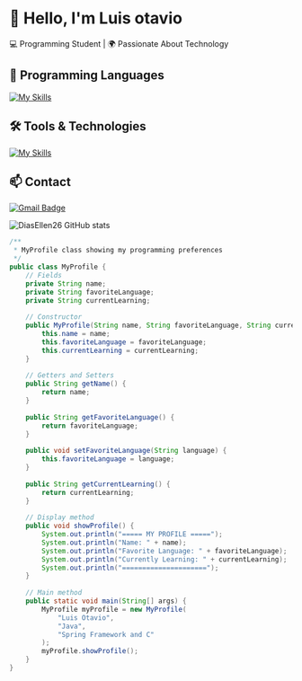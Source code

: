 # 👋 Hello, I'm Luis otavio

💻 Programming Student | 🌍 Passionate About Technology  

## 🚀 Programming Languages  
[![My Skills](https://skillicons.dev/icons?i=java,python,javascript,c)](https://skillicons.dev)  

## 🛠️ Tools & Technologies  
[![My Skills](https://skillicons.dev/icons?i=vscode,mysql,bootstrap,git,github)](https://skillicons.dev)  

## 📫 Contact  

[![Gmail Badge](https://img.shields.io/badge/-YourEmail-006bed?style=flat-square&logo=Gmail&logoColor=white&link=mailto:YourEmail)](mailto:YourEmail)  


![DiasEllen26 GitHub stats](https://github-readme-stats.vercel.app/api?username=LuisOtavio13&show_icons=true&theme=radical)  

```java
/**
 * MyProfile class showing my programming preferences
 */
public class MyProfile {
    // Fields
    private String name;
    private String favoriteLanguage;
    private String currentLearning;
    
    // Constructor
    public MyProfile(String name, String favoriteLanguage, String currentLearning) {
        this.name = name;
        this.favoriteLanguage = favoriteLanguage;
        this.currentLearning = currentLearning;
    }
    
    // Getters and Setters
    public String getName() {
        return name;
    }
    
    public String getFavoriteLanguage() {
        return favoriteLanguage;
    }
    
    public void setFavoriteLanguage(String language) {
        this.favoriteLanguage = language;
    }
    
    public String getCurrentLearning() {
        return currentLearning;
    }
    
    // Display method
    public void showProfile() {
        System.out.println("===== MY PROFILE =====");
        System.out.println("Name: " + name);
        System.out.println("Favorite Language: " + favoriteLanguage);
        System.out.println("Currently Learning: " + currentLearning);
        System.out.println("=====================");
    }
    
    // Main method
    public static void main(String[] args) {
        MyProfile myProfile = new MyProfile(
            "Luis Otavio", 
            "Java", 
            "Spring Framework and C"
        );
        myProfile.showProfile();
    }
}
